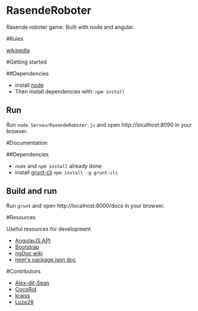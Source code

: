 RasendeRoboter
==============

Rasende roboter game. Built with node and angular.

#Rules

[wikipedia](http://en.wikipedia.org/wiki/Ricochet_Robot)

#Getting started

##Dependencies
* install [node](http://nodejs.org)
* Then install dependencies with: `npm install`

## Run

Run `node ServeurRasendeRoboter.js` and open http://localhost:8090 in your browser.

#Documentation

##Dependencies
* `node` and `npm install` already done
* install [grunt-cli](https://github.com/gruntjs/grunt-cli) `npm install -g grunt-cli`

## Build and run

Run `grunt` and open http://localhost:8000/docs in your browser.

#Resources

Useful resources for development
* [AngularJS API](http://docs.angularjs.org/api/)
* [Bootstrap](http://getbootstrap.com/)
* [ngDoc wiki](https://github.com/angular/angular.js/wiki/Writing-AngularJS-Documentation)
* [npm's package.json doc](https://npmjs.org/doc/json.html)

#Contributors

* [Alex-dit-Sean](https://github.com/Alex-dit-Sean)
* [CocoRid](https://github.com/CocoRid)
* [kraiss](https://github.com/kraiss)
* [Luze26](https://github.com/Luze26)
